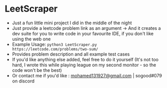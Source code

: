 # LeetScraper
- Just a fun little mini project I did in the middle of the night 
- Just provide a leetcode problem link as an argument -> And it creates a dev suite for you to write code in your favourite IDE, if you don't like using the web one
- Example Usage: ``` python3 LeetScraper.py https://leetcode.com/problems/two-sum/ ```
- Provides problem description and all example test cases 
- If you'd like anything else added, feel free to do it yourself (It's not too hard, I wrote this while playing league on my second monitor - so the code won't be the best)
- Or contact me if you'd like : mohamed131927@gmail.com | sogood#079 on discord 
